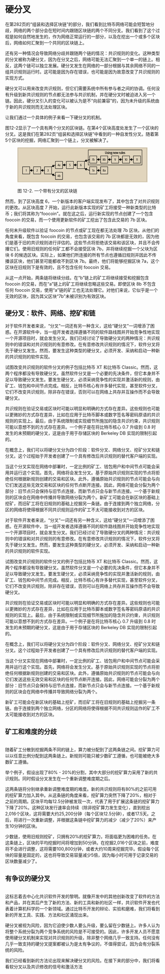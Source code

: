 # 硬分叉

在第282页的“组装和选择区块链”的部分，我们看到比特币网络可能会短暂地分歧，网络的两个部分会在短时间内跟随区块链的两个不同分支。我们看到了这个过程是如何自然地发生的，作为网络正常运行的一部分，以及在挖出一个或多个区块后，网络如何汇聚到一个共同的区块链上。

还有另一种情况会导致网络分歧并跟随两个链的情况：共识规则的变化。这种类型的分叉被称为硬分叉，因为在分叉之后，网络可能无法汇聚到一个单一的链上。相反，这两个链可以独立发展。硬分叉发生在网络的一部分根据与其余网络不同的一组共识规则运行时。这可能是因为存在错误，也可能是因为故意改变了共识规则的实现方式。

硬分叉可以用来改变共识规则，但它们需要系统中所有参与者之间的协调。任何没有升级到新共识规则的节点都无法参与共识机制，并在硬分叉时被迫进入另一个链。因此，硬分叉引入的变化可以被认为是不“向前兼容”的，因为未升级的系统由于新的共识规则而无法处理区块。

让我们通过一个具体的例子来看一下硬分叉的机制。

图12-2显示了一个具有两个分叉的区块链。在第4个区块高度处发生了一个区块的分叉。这是我们在第282页“组装和选择区块链”中看到的一种自发性分叉。随着第5个区块的挖掘，网络汇聚到一个链上，分叉被解决了。

<figure><img src="../../.gitbook/assets/12.2.png" alt=""><figcaption><p>图 12-2. 一个带有分叉的区块链</p></figcaption></figure>

然而，到了区块高度 6，一个新版本的客户端实现发布了，其中包含了对共识规则的更改。从区块高度 7 开始，运行此新版本实现的矿工将接受一种新类型的比特币；我们将其称为“foocoin”。就在这之后，运行新实现的节点创建了一个包含 foocoin 的交易，而一个使用更新软件的矿工挖出了包含此交易的 7b 区块。

任何未升级软件以验证 foocoin 的节点或矿工现在都无法处理 7b 区块。从他们的角度来看，既包含 foocoin 的交易，也包含该交易的 7b 区块都是无效的，因为他们是基于旧的共识规则进行评估的。这些节点将拒绝该交易和该区块，并且不会传播它们。使用旧规则的任何矿工都不会接受区块 7b，并将继续挖掘一个父块为区块 6 的候选区块。实际上，如果他们所连接的所有节点也遵循旧规则并因此不传播该区块，他们甚至可能都收不到区块 7b。最终，他们将能够挖掘区块 7a，这个区块在旧规则下是有效的，且不包含任何 foocoin 交易。

从这一点开始，两条链将继续分歧。在“b”链上的矿工将继续接受和挖掘包含 foocoin 的交易，而在“a”链上的矿工将继续忽略这些交易。即使区块 8b 不包含任何 foocoin 交易，使用“a”链的矿工也无法处理它。对他们来说，它似乎是一个无效的区块，因为其父区块“7b”未被识别为有效区块。

## 硬分叉：软件、网络、挖矿和链

对于软件开发者来说，“分叉”一词还有另一种含义，这给“硬分叉”一词增添了困惑。在开源软件中，当一组开发者选择遵循不同的软件路线图并开始竞争性地实现一个开源项目时，就会发生分叉。我们已经讨论了导致硬分叉的两种情况：共识规则中的错误和对共识规则的有意修改。在有意修改共识规则的情况下，软件分叉将先于硬分叉发生。然而，要发生这种类型的硬分叉，必须开发、采纳和启动一种新的共识规则的软件实现。

试图改变共识规则的软件分叉的例子包括比特币 XT 和比特币 Classic。然而，这两个程序都没有导致硬分叉。虽然软件分叉是一个必要的先决条件，但它本身并不足以导致硬分叉发生。要发生硬分叉，必须采纳竞争性的实现并激活新的规则，由矿工、钱包和中间节点完成。相反，比特币核心有许多替代实现，甚至软件分叉，它们不改变共识规则，除非存在错误，否则可以在网络上共存并互操作而不会导致硬分叉。

共识规则在验证交易或区块时可能以明显和明确的方式存在差异。这些规则也可能以更微妙的方式存在差异，比如在应用于比特币脚本或数字签名等密码原语的共识规则的实现上。最后，由于系统限制或实现细节所施加的隐含共识约束，共识规则可能以意想不到的方式存在差异。一个例子是在将比特币核心 0.7 升级到 0.8 时发生的未预期的硬分叉，这是由于用于存储区块的 Berkeley DB 实现的限制引起的。

在概念上，我们可以将硬分叉分为四个阶段：软件分叉、网络分叉、挖矿分叉和链分叉。这个过程始于开发者创建了一个具有修改后共识规则的替代客户端的实现。

当这个分叉实现在网络中部署时，一定比例的矿工、钱包用户和中间节点可能会采用并运行这个实现。首先，网络将会发生分叉。基于原始共识规则实现的节点将拒绝任何根据新规则创建的交易和区块。此外，遵循原始共识规则的节点可能会与向它们发送这些无效交易和区块的任何节点断开连接。因此，网络可能会分裂为两个部分：旧节点只会保持与旧节点连接，而新节点只会与新节点连接。一个基于新规则的区块会在网络中传播并导致网络分裂为两个。新矿工可能会在新区块的基础上挖矿，而旧矿工将在旧规则的基础上挖掘另一条链。由于连接到两个独立网络，分区的网络将使得根据不同共识规则运作的矿工不太可能接收到对方的区块。

对于软件开发者来说，“分叉”一词还有另一种含义，这给“硬分叉”一词增添了困惑。在开源软件中，当一组开发者选择遵循不同的软件路线图并开始竞争性地实现一个开源项目时，就会发生分叉。我们已经讨论了导致硬分叉的两种情况：共识规则中的错误和对共识规则的有意修改。在有意修改共识规则的情况下，软件分叉将先于硬分叉发生。然而，要发生这种类型的硬分叉，必须开发、采纳和启动一种新的共识规则的软件实现。

试图改变共识规则的软件分叉的例子包括比特币 XT 和比特币 Classic。然而，这两个程序都没有导致硬分叉。虽然软件分叉是一个必要的先决条件，但它本身并不足以导致硬分叉发生。要发生硬分叉，必须采纳竞争性的实现并激活新的规则，由矿工、钱包和中间节点完成。相反，比特币核心有许多替代实现，甚至软件分叉，它们不改变共识规则，除非存在错误，否则可以在网络上共存并互操作而不会导致硬分叉。

共识规则在验证交易或区块时可能以明显和明确的方式存在差异。这些规则也可能以更微妙的方式存在差异，比如在应用于比特币脚本或数字签名等密码原语的共识规则的实现上。最后，由于系统限制或实现细节所施加的隐含共识约束，共识规则可能以意想不到的方式存在差异。一个例子是在将比特币核心 0.7 升级到 0.8 时发生的未预期的硬分叉，这是由于用于存储区块的 Berkeley DB 实现的限制引起的。

在概念上，我们可以将硬分叉分为四个阶段：软件分叉、网络分叉、挖矿分叉和链分叉。这个过程始于开发者创建了一个具有修改后共识规则的替代客户端的实现。

当这个分叉实现在网络中部署时，一定比例的矿工、钱包用户和中间节点可能会采用并运行这个实现。首先，网络将会发生分叉。基于原始共识规则实现的节点将拒绝任何根据新规则创建的交易和区块。此外，遵循原始共识规则的节点可能会与向它们发送这些无效交易和区块的任何节点断开连接。因此，网络可能会分裂为两个部分：旧节点只会保持与旧节点连接，而新节点只会与新节点连接。一个基于新规则的区块会在网络中传播并导致网络分裂为两个。

新矿工可能会在新区块的基础上挖矿，而旧矿工将在旧规则的基础上挖掘另一条链。由于连接到两个独立网络，分区的网络将使得根据不同共识规则运作的矿工不太可能接收到对方的区块。

## 矿工和难度的分歧

\
随着矿工分散到挖掘两条不同的链上，算力被分配到了这两条链之间。挖矿算力可以以任意比例分配到这两条链上。新规则可能只被少数矿工遵循，也可能被绝大多数矿工遵循。

举个例子，假设出现了80% - 20%的分割，其中大部分的挖矿算力采用了新的共识规则。同时假设分叉发生在一个重新调整难度期之后。

这两条链将分别继承重新调整难度期的难度。新的共识规则将有80%的之前可用的挖矿算力加入其中。从这条链的角度来看，挖矿算力突然下降了20%，相对于之前的周期。区块平均每12.5分钟被发现一次，代表了用于扩展这条链的挖矿算力下降了20%。这种区块发行速率会持续（除非挖矿算力发生变化），直到挖出2,016个区块，这将需要大约25,200分钟（每个区块12.5分钟），或者17.5天。之后，将进行一次重新调整，并根据这条链中挖矿算力的减少（减少了20%）来产生10分钟的区块。

少数链，使用旧规则挖矿，只拥有20%的挖矿算力，将面临更为困难的任务。在这条链上，区块的平均挖掘时间将增加到50分钟。在挖掘2,016个区块之前，难度将不会进行调整，这将需要100,800分钟，或者大约10周来挖掘完毕。假设每个区块的容量是固定的，这也将导致交易容量减少5倍，因为每小时可用于记录交易的区块数量减少了。

## 有争议的硬分叉

\
这标志着去中心化共识软件开发的黎明。就像开发中的其他创新改变了软件的方法和产品，并在其后产生了新的方法、新的工具和新的社区一样，共识软件开发也代表着计算机科学的一个新领域。通过比特币开发的辩论、实验和磨难，我们将看到新的开发工具、实践、方法和社区涌现出来。

硬分叉被视为风险，因为它迫使少数人要么升级，要么留在少数链上。许多人认为将整个系统分裂为两个竞争系统的风险是不可接受的。因此，许多开发人员不愿意使用硬分叉机制来实现对共识规则的升级，除非整个网络几乎一致支持。任何没有几乎一致支持的硬分叉提案都被认为是太有争议的，不值得尝试，因为会有分裂系统的风险。

我们已经看到新的方法论出现来解决硬分叉的风险。在接下来的部分中，我们将看看软分叉以及共识修改的信号和激活方法
